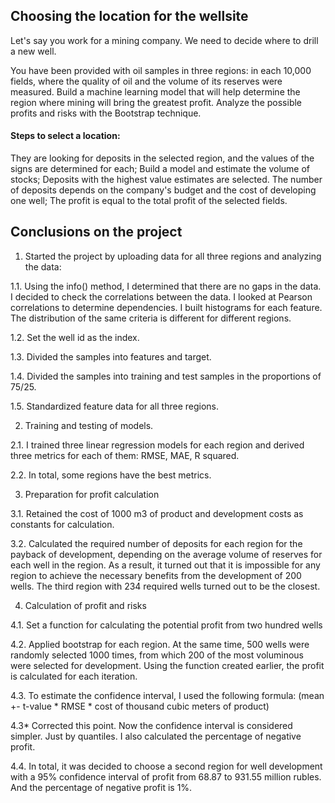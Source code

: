 ## Choosing the location for the wellsite
Let's say you work for a mining company. We need to decide where to drill a new well.

You have been provided with oil samples in three regions: in each 10,000 fields, where the quality of oil and the volume of its reserves were measured. Build a machine learning model that will help determine the region where mining will bring the greatest profit. Analyze the possible profits and risks with the Bootstrap technique.

#### Steps to select a location:

They are looking for deposits in the selected region, and the values of the signs are determined for each;
Build a model and estimate the volume of stocks;
Deposits with the highest value estimates are selected. The number of deposits depends on the company's budget and the cost of developing one well;
The profit is equal to the total profit of the selected fields.


## Conclusions on the project


1. Started the project by uploading data for all three regions and analyzing the data:

1.1. Using the info() method, I determined that there are no gaps in the data. I decided to check the correlations between the data. I looked at Pearson correlations to determine dependencies. I built histograms for each feature. The distribution of the same criteria is different for different regions.

1.2. Set the well id as the index.

1.3. Divided the samples into features and target.

1.4. Divided the samples into training and test samples in the proportions of 75/25.

1.5. Standardized feature data for all three regions.


2. Training and testing of models.

2.1. I trained three linear regression models for each region and derived three metrics for each of them: RMSE, MAE, R squared.

2.2. In total, some regions have the best metrics.


3. Preparation for profit calculation

3.1. Retained the cost of 1000 m3 of product and development costs as constants for calculation.

3.2. Calculated the required number of deposits for each region for the payback of development, depending on the average volume of reserves for each well in the region. As a result, it turned out that it is impossible for any region to achieve the necessary benefits from the development of 200 wells. The third region with 234 required wells turned out to be the closest.


4. Calculation of profit and risks

4.1. Set a function for calculating the potential profit from two hundred wells

4.2. Applied bootstrap for each region. At the same time, 500 wells were randomly selected 1000 times, from which 200 of the most voluminous were selected for development. Using the function created earlier, the profit is calculated for each iteration.

4.3. To estimate the confidence interval, I used the following formula: (mean +- t-value * RMSE * cost of thousand cubic meters of product)

4.3* Corrected this point. Now the confidence interval is considered simpler. Just by quantiles. I also calculated the percentage of negative profit.

4.4. In total, it was decided to choose a second region for well development with a 95% confidence interval of profit from 68.87 to 931.55 million rubles. And the percentage of negative profit is 1%.
